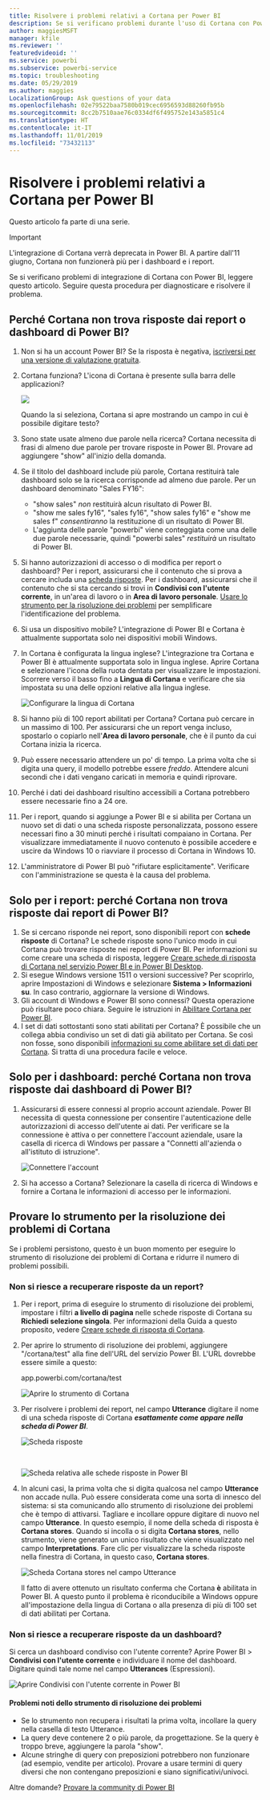 ```yaml
---
title: Risolvere i problemi relativi a Cortana per Power BI
description: Se si verificano problemi durante l'uso di Cortana con Power BI, provare a seguire questi suggerimenti.
author: maggiesMSFT
manager: kfile
ms.reviewer: ''
featuredvideoid: ''
ms.service: powerbi
ms.subservice: powerbi-service
ms.topic: troubleshooting
ms.date: 05/29/2019
ms.author: maggies
LocalizationGroup: Ask questions of your data
ms.openlocfilehash: 02e79522baa7580b019cec6956593d88260fb95b
ms.sourcegitcommit: 8cc2b7510aae76c0334df6f495752e143a5851c4
ms.translationtype: HT
ms.contentlocale: it-IT
ms.lasthandoff: 11/01/2019
ms.locfileid: "73432113"
---
```

# <a name="troubleshoot-cortana-for-power-bi"></a>Risolvere i problemi relativi a Cortana per Power BI
Questo articolo fa parte di una serie. 

> [!IMPORTANT]
> L'integrazione di Cortana verrà deprecata in Power BI. A partire dall'11 giugno, Cortana non funzionerà più per i dashboard e i report.

Se si verificano problemi di integrazione di Cortana con Power BI, leggere questo articolo. Seguire questa procedura per diagnosticare e risolvere il problema.

## <a name="why-doesnt-cortana-find-answers-from-my-power-bi-reports-or-dashboards"></a>Perché Cortana non trova risposte dai report o dashboard di Power BI?
1. Non si ha un account Power BI?  Se la risposta è negativa, [iscriversi per una versione di valutazione gratuita](https://powerbi.microsoft.com/get-started/).
2. Cortana funziona?  L'icona di Cortana è presente sulla barra delle applicazioni?

    ![](media/service-cortana-troubleshoot/power-bi-cortana-icon.png)

    Quando la si seleziona, Cortana si apre mostrando un campo in cui è possibile digitare testo?
3. Sono state usate almeno due parole nella ricerca? Cortana necessita di frasi di almeno due parole per trovare risposte in Power BI. Provare ad aggiungere "show" all'inizio della domanda.
4. Se il titolo del dashboard include più parole, Cortana restituirà tale dashboard solo se la ricerca corrisponde ad almeno due parole. Per un dashboard denominato "Sales FY16":

   * "show sales" *non* restituirà alcun risultato di Power BI.   
   * "show me sales fy16", "sales fy16", "show sales fy16" e "show me sales f" *consentiranno* la restituzione di un risultato di Power BI.    
   * L'aggiunta delle parole "powerbi" viene conteggiata come una delle due parole necessarie, quindi "powerbi sales" *restituirà* un risultato di Power BI.
5. Si hanno autorizzazioni di accesso o di modifica per report o dashboard? Per i report, assicurarsi che il contenuto che si prova a cercare includa una [scheda risposte](service-cortana-answer-cards.md).  Per i dashboard, assicurarsi che il contenuto che si sta cercando si trovi in **Condivisi con l'utente corrente**, in un'area di lavoro o in **Area di lavoro personale**. [Usare lo strumento per la risoluzione dei problemi](#try-the-cortana-troubleshooting-tool) per semplificare l'identificazione del problema.
6. Si usa un dispositivo mobile?  L'integrazione di Power BI e Cortana è attualmente supportata solo nei dispositivi mobili Windows.
7. In Cortana è configurata la lingua inglese?  L'integrazione tra Cortana e Power BI è attualmente supportata solo in lingua inglese. Aprire Cortana e selezionare l'icona della ruota dentata per visualizzare le impostazioni. Scorrere verso il basso fino a **Lingua di Cortana** e verificare che sia impostata su una delle opzioni relative alla lingua inglese.

   ![Configurare la lingua di Cortana](media/service-cortana-troubleshoot/power-bi-cortana-language.png)
8. Si hanno più di 100 report abilitati per Cortana?  Cortana può cercare in un massimo di 100.  Per assicurarsi che un report venga incluso, spostarlo o copiarlo nell'**Area di lavoro personale**, che è il punto da cui Cortana inizia la ricerca.
9. Può essere necessario attendere un po' di tempo. La prima volta che si digita una query, il modello potrebbe essere *freddo*. Attendere alcuni secondi che i dati vengano caricati in memoria e quindi riprovare.
10. Perché i dati dei dashboard risultino accessibili a Cortana potrebbero essere necessarie fino a 24 ore.    
11. Per i report, quando si aggiunge a Power BI e si abilita per Cortana un nuovo set di dati o una scheda risposte personalizzata, possono essere necessari fino a 30 minuti perché i risultati compaiano in Cortana. Per visualizzare immediatamente il nuovo contenuto è possibile accedere e uscire da Windows 10 o riavviare il processo di Cortana in Windows 10.  
12. L'amministratore di Power BI può "rifiutare esplicitamente". Verificare con l'amministrazione se questa è la causa del problema.

## <a name="reports-only-why-doesnt-cortana-find-answers-from-my-power-bi-reports"></a>Solo per i report: perché Cortana non trova risposte dai report di Power BI?
1. Se si cercano risponde nei report, sono disponibili report con **schede risposte** di Cortana? Le schede risposte sono l'unico modo in cui Cortana può trovare risposte nei report di Power BI.  Per informazioni su come creare una scheda di risposta, leggere [Creare schede di risposta di Cortana nel servizio Power BI e in Power BI Desktop](service-cortana-answer-cards.md).
2. Si esegue Windows versione 1511 o versioni successive?  Per scoprirlo, aprire Impostazioni di Windows e selezionare **Sistema > Informazioni su**. In caso contrario, aggiornare la versione di Windows.
3. Gli account di Windows e Power BI sono connessi? Questa operazione può risultare poco chiara. Seguire le istruzioni in [Abilitare Cortana per Power BI](service-cortana-enable.md#add-your-power-bi-credentials-to-windows).
4. I set di dati sottostanti sono stati abilitati per Cortana? È possibile che un collega abbia condiviso un set di dati già abilitato per Cortana. Se così non fosse, sono disponibili [informazioni su come abilitare set di dati per Cortana](service-cortana-enable.md). Si tratta di una procedura facile e veloce.

## <a name="dashboards-only-why-doesnt-cortana-find-answers-from-my-power-bi-dashboards"></a>Solo per i dashboard: perché Cortana non trova risposte dai dashboard di Power BI?
1. Assicurarsi di essere connessi al proprio account aziendale. Power BI necessita di questa connessione per consentire l'autenticazione delle autorizzazioni di accesso dell'utente ai dati. Per verificare se la connessione è attiva o per connettere l'account aziendale, usare la casella di ricerca di Windows per passare a "Connetti all'azienda o all'istituto di istruzione".  

    ![Connettere l'account](media/service-cortana-troubleshoot/power-bi-cortana-connect.png)
2. Si ha accesso a Cortana? Selezionare la casella di ricerca di Windows e fornire a Cortana le informazioni di accesso per le informazioni.

## <a name="try-the-cortana-troubleshooting-tool"></a>Provare lo strumento per la risoluzione dei problemi di Cortana
Se i problemi persistono,  questo è un buon momento per eseguire lo strumento di risoluzione dei problemi di Cortana e ridurre il numero di problemi possibili.

### <a name="having-trouble-retrieving-answers-from-a-report"></a>Non si riesce a recuperare risposte da un report?
1. Per i report, prima di eseguire lo strumento di risoluzione dei problemi, impostare i filtri **a livello di pagina** nelle schede risposte di Cortana su **Richiedi selezione singola**. Per informazioni della Guida a questo proposito, vedere [Creare schede di risposta di Cortana](service-cortana-answer-cards.md).
2. Per aprire lo strumento di risoluzione dei problemi, aggiungere "/cortana/test" alla fine dell'URL del servizio Power BI. L'URL dovrebbe essere simile a questo:

   app.powerbi.com/cortana/test

   ![Aprire lo strumento di Cortana](media/service-cortana-troubleshoot/power-bi-cortana-tool2.png)
3. Per risolvere i problemi dei report, nel campo **Utterance** digitare il nome di una scheda risposte di Cortana ***esattamente come appare nella scheda di Power BI***.

   ![Scheda risposte](media/service-cortana-troubleshoot/power-bi-answer-card-new.png)

   <br>

   ![Scheda relativa alle schede risposte in Power BI](media/service-cortana-troubleshoot/power-bi-answer-card2.png)
4. In alcuni casi, la prima volta che si digita qualcosa nel campo **Utterance** non accade nulla. Può essere considerata come una sorta di innesco del sistema: si sta comunicando allo strumento di risoluzione dei problemi che è tempo di attivarsi. Tagliare e incollare oppure digitare di nuovo nel campo **Utterance**. In questo esempio, il nome della scheda di risposta è **Cortana stores**. Quando si incolla o si digita **Cortana stores**, nello strumento, viene generato un unico risultato che viene visualizzato nel campo **Interpretations**. Fare clic per visualizzare la scheda risposte nella finestra di Cortana, in questo caso, **Cortana stores**.

   ![Scheda Cortana stores nel campo Utterance](media/service-cortana-troubleshoot/power-bi-utterance.png)

   Il fatto di avere ottenuto un risultato conferma che Cortana **è** abilitata in Power BI. A questo punto il problema è riconducibile a Windows oppure all'impostazione della lingua di Cortana o alla presenza di più di 100 set di dati abilitati per Cortana.

### <a name="having-trouble-retrieving-answers-from-a-dashboard"></a>Non si riesce a recuperare risposte da un dashboard?
Si cerca un dashboard condiviso con l'utente corrente?  Aprire Power BI > **Condivisi con l'utente corrente** e individuare il nome del dashboard.  Digitare quindi tale nome nel campo **Utterances** (Espressioni).

![Aprire Condivisi con l'utente corrente in Power BI](media/service-cortana-troubleshoot/power-bi-cortana-shared-with-me.png)


#### <a name="troubleshooting-tool-known-issues"></a>Problemi noti dello strumento di risoluzione dei problemi
* Se lo strumento non recupera i risultati la prima volta, incollare la query nella casella di testo Utterance.
* La query deve contenere 2 o più parole, da progettazione.  Se la query è troppo breve, aggiungere la parola "show".
* Alcune stringhe di query con preposizioni potrebbero non funzionare (ad esempio, vendite per articolo). Provare a usare termini di query diversi che non contengano preposizioni e siano significativi/univoci.

Altre domande? [Provare la community di Power BI](http://community.powerbi.com/)
